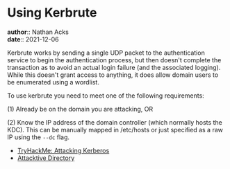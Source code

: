 # Using Kerbrute

**author**:: Nathan Acks  
**date**:: 2021-12-06

Kerbrute works by sending a single UDP packet to the authentication service to begin the authentication process, but then doesn't complete the transaction as to avoid an actual login failure (and the associated logging). While this doesn't grant access to anything, it does allow domain users to be enumerated using a wordlist.

To use kerbrute you need to meet one of the following requirements:

(1) Already be on the domain you are attacking, OR

(2) Know the IP address of the domain controller (which normally hosts the KDC). This can be manually mapped in /etc/hosts or just specified as a raw IP using the `--dc` flag.

* [TryHackMe: Attacking Kerberos](tryhackme-attacking-kerberos.md)
* [Attacktive Directory](tryhackme-attacktive-directory.md)
